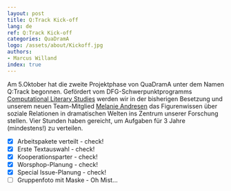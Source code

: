 ```yaml
---
layout: post
title: Q:Track Kick-off
lang: de
ref: Q:Track Kick-off
categories: QuaDramA
logo: /assets/about/Kickoff.jpg
authors: 
- Marcus Willand
index: true
---
```


Am 5.Oktober hat die zweite Projektphase von QuaDramA unter dem Namen Q:Track begonnen. Gefördert vom DFG-Schwerpunktprogramms [Computational Literary Studies](https://dfg-spp-cls.github.io/) werden wir in der bisherigen Besetzung und unserem neuen Team-Mitglied [Melanie Andresen](https://quadrama.github.io/people.de#melanie-andresen) das Figurenwissen über soziale Relationen in dramatischen Welten ins Zentrum unserer Forschung stellen. Vier Stunden haben gereicht, um Aufgaben für 3 Jahre (mindestens!) zu verteilen.
- [x] Arbeitspakete verteilt - check!
- [x] Erste Textauswahl - check!
- [x] Kooperationsparter - check!
- [x] Worsphop-Planung - check!
- [x] Special Issue-Planung - check!
- [ ] Gruppenfoto mit Maske - Oh Mist...
